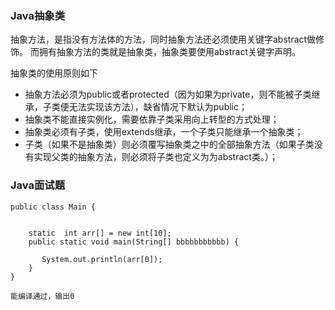 ### Java抽象类  

抽象方法，是指没有方法体的方法，同时抽象方法还必须使用关键字abstract做修饰。
而拥有抽象方法的类就是抽象类，抽象类要使用abstract关键字声明。

抽象类的使用原则如下  

* 抽象方法必须为public或者protected（因为如果为private，则不能被子类继承，子类便无法实现该方法），缺省情况下默认为public；  
* 抽象类不能直接实例化，需要依靠子类采用向上转型的方式处理；  
* 抽象类必须有子类，使用extends继承，一个子类只能继承一个抽象类；  
* 子类（如果不是抽象类）则必须覆写抽象类之中的全部抽象方法（如果子类没有实现父类的抽象方法，则必须将子类也定义为为abstract类。）；


### Java面试题

```
public class Main {


    static  int arr[] = new int[10];
    public static void main(String[] bbbbbbbbbbb) {

       System.out.println(arr[0]);
    }
}

能编译通过，输出0
```